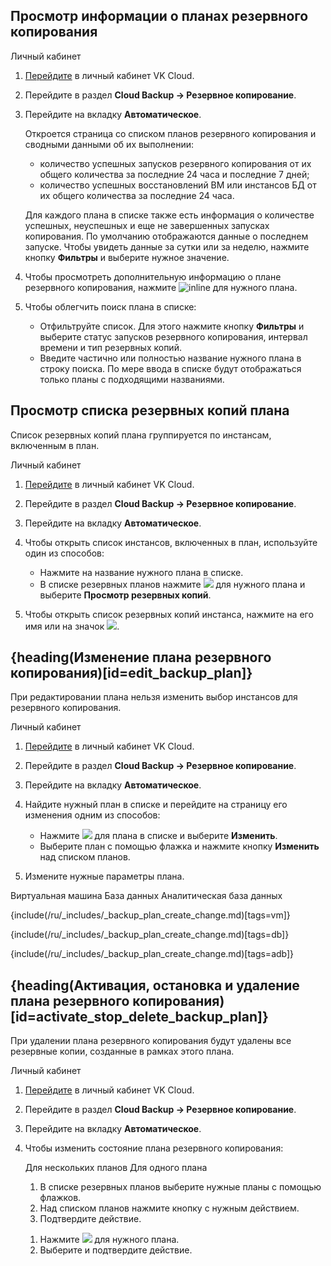 ## Просмотр информации о планах резервного копирования

<tabs>
<tablist>
<tab>Личный кабинет</tab>
</tablist>
<tabpanel>

1. [Перейдите](https://msk.cloud.vk.com/app/) в личный кабинет VK Cloud.
1. Перейдите в раздел **Cloud Backup → Резервное копирование**.
1. Перейдите на вкладку **Автоматическое**.

    Откроется страница со списком планов резервного копирования и сводными данными об их выполнении:

    - количество успешных запусков резервного копирования от их общего количества за последние 24 часа и последние 7 дней;
    - количество успешных восстановлений ВМ или инстансов БД от их общего количества за последние 24 часа.

    Для каждого плана в списке также есть информация о количестве успешных, неуспешных и еще не завершенных запусках копирования. По умолчанию отображаются данные о последнем запуске. Чтобы увидеть данные за сутки или за неделю, нажмите кнопку **Фильтры** и выберите нужное значение.

1. Чтобы просмотреть дополнительную информацию о плане резервного копирования, нажмите ![](/ru/assets/info-icon.svg "inline") для нужного плана.
1. Чтобы облегчить поиск плана в списке:

    - Отфильтруйте список. Для этого нажмите кнопку **Фильтры** и выберите статус запусков резервного копирования, интервал времени и тип резервных копий.
    - Введите частично или полностью название нужного плана в строку поиска. По мере ввода в списке будут отображаться только планы с подходящими названиями.

</tabpanel>
</tabs>

## Просмотр списка резервных копий плана

<info>

Список резервных копий плана группируется по инстансам, включенным в план.

</info>

<tabs>
<tablist>
<tab>Личный кабинет</tab>
</tablist>
<tabpanel>

1. [Перейдите](https://msk.cloud.vk.com/app/) в личный кабинет VK Cloud.
1. Перейдите в раздел **Cloud Backup → Резервное копирование**.
1. Перейдите на вкладку **Автоматическое**.
1. Чтобы открыть список инстансов, включенных в план, используйте один из способов:

   - Нажмите на название нужного плана в списке.
   - В списке резервных планов нажмите ![ ](/ru/assets/more-icon.svg "inline") для нужного плана и выберите **Просмотр резервных копий**.

1. Чтобы открыть список резервных копий инстанса, нажмите на его имя или на значок ![ ](/ru/assets/right-arrow-icon.svg "inline").

</tabpanel>
</tabs>

## {heading(Изменение плана резервного копирования)[id=edit_backup_plan]}

<warn>

При редактировании плана нельзя изменить выбор инстансов для резервного копирования.

</warn>

<tabs>
<tablist>
<tab>Личный кабинет</tab>
</tablist>
<tabpanel>

1. [Перейдите](https://msk.cloud.vk.com/app/) в личный кабинет VK Cloud.
1. Перейдите в раздел **Cloud Backup → Резервное копирование**.
1. Перейдите на вкладку **Автоматическое**.
1. Найдите нужный план в списке и перейдите на страницу его изменения одним из способов:

   - Нажмите ![ ](/ru/assets/more-icon.svg "inline") для плана в списке и выберите **Изменить**.
   - Выберите план с помощью флажка и нажмите кнопку **Изменить** над списком планов.

1. Измените нужные параметры плана.

<tabs>
<tablist>
<tab>Виртуальная машина</tab>
<tab>База данных</tab>
<tab>Аналитическая база данных</tab>
</tablist>
<tabpanel>

{include(/ru/_includes/_backup_plan_create_change.md)[tags=vm]}

</tabpanel>

<tabpanel>

{include(/ru/_includes/_backup_plan_create_change.md)[tags=db]}

</tabpanel>

<tabpanel>

{include(/ru/_includes/_backup_plan_create_change.md)[tags=adb]}

</tabpanel>
</tabs>

</tabpanel>
</tabs>

## {heading(Активация, остановка и удаление плана резервного копирования)[id=activate_stop_delete_backup_plan]}

<err>

При удалении плана резервного копирования будут удалены все резервные копии, созданные в рамках этого плана.

</err>

<tabs>
<tablist>
<tab>Личный кабинет</tab>
</tablist>
<tabpanel>

1. [Перейдите](https://msk.cloud.vk.com/app/) в личный кабинет VK Cloud.
1. Перейдите в раздел **Cloud Backup → Резервное копирование**.
1. Перейдите на вкладку **Автоматическое**.
1. Чтобы изменить состояние плана резервного копирования:

   <tabs>
   <tablist>
   <tab>Для нескольких планов</tab>
   <tab>Для одного плана</tab>
   </tablist>
   <tabpanel>

      1. В списке резервных планов выберите нужные планы с помощью флажков.
      1. Над списком планов нажмите кнопку с нужным действием.
      1. Подтвердите действие.

   </tabpanel>
   <tabpanel>

      1. Нажмите ![ ](/ru/assets/more-icon.svg "inline") для нужного плана.
      1. Выберите и подтвердите действие.

   </tabpanel>
   </tabs>

</tabpanel>
</tabs>
